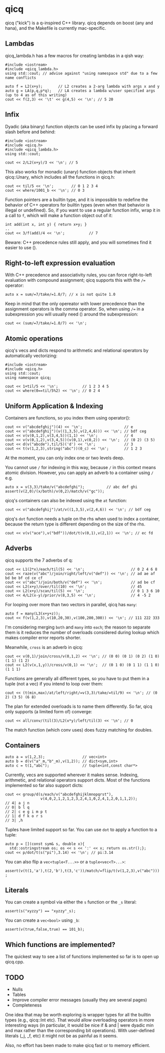 # qicq
qicq ("kick") is a q-inspired C++ library.  qicq depends on boost (any and hana), and the Makefile is currently mac-specific.

## Lambdas

qicq_lambda.h has a few macros for creating lambdas in a qish way:

```
#include <iostream>
#include <qicq_lambda.h>
using std::cout; // advise against "using namespace std" due to a few name conflicts

auto f = L2(x+y);       // L2 creates a 2-arg lambda with args x and y
auto g = LA(p,q,p*q);   // LA creates a lambda w/user specified args (up to 4 as of this writing)
cout << f(2,3) << '\t' << g(4,5) << '\n'; // 5 20
```

## Infix

Dyadic (aka binary) function objects can be used infix by placing a forward slash before and behind:

```
#include <iostream>
#include <qicq.h>
#include <qicq_lambda.h>
using std::cout;

cout << 2/L2(x+y)/3 << '\n'; // 5
```

This also works for monadic (unary) function objects that inherit qicq::Unary, which includes all the functions in qicq.h:

```
cout << til/5 << '\n';        // 0 1 2 3 4
cout << where/1001_b << '\n'; // 0 3
```

Function pointers are a builtin type, and it is impossible to redefine the behavior of C++ operators for builtin types (even when that behavior is illegal or undefined).  So, if you want to use a regular function infix, wrap it in a call to ```f```, which will make a function object out of it:

```
int add(int x, int y) { return x+y; }
..
cout << 3/f(add)/4 << '\n';           // 7
```

Beware: C++ precedence rules still apply, and you will sometimes find it easier to use ().

## Right-to-left expression evaluation

With C++ precedence and associativity rules, you can force right-to-left evaluation with compound assignment; qicq supports this with the ```/=``` operator:

```
auto x = sum/=7/take/=1.0/7; // x is not quite 1.0
```

Keep in mind that the only opereator with lower precedence than the assignment operators is the comma operator.  So, when using ```/=``` in a subexpression you will usually need () around the subexpression:

```
cout << (sum/=7/take/=1.0/7) << '\n';
```

## Atomic operations

qicq's vecs and dicts respond to arithmetic and relational operators by automatically vectorizing:

```
#include <iostream>
#include <qicq.h>
using std::cout;
using namespace qicq;

cout << 1+til/5 << '\n';           // 1 2 3 4 5
cout << where(0==til/5%2) << '\n'; // 0 2 4
```

## Uniform Application & Indexing

Containers are functions, so you index them using operator():

```
cout << v("abcdefghij")(4) << '\n';                   // e
cout << v("abcdefghij")(v((1,3,5),v(2,4,6))) << '\n'; // bdf ceg
cout << v(v(0,1,2),v(3,4,5))(1,1) << '\n';            // 4
cout << v(v(0,1,2),v(3,4,5))(v(0,1),v(0,2)) << '\n';  // (0 2) (3 5)
cout << d(v("abcde"),til/5)('d') << '\n';             // 3
cout << t(v(1,2,3),string("abc"))(0_c) << '\n';       // 1 2 3
```

At the moment, you can only index one or two levels deep.

You cannot use ```/``` for indexing in this way, because ```/``` in this context means atomic division.  However, you can apply an adverb to a container using ```/``` e.g.

```
auto x = v(3,3)/take/v("abcdefghi");          // abc def ghi
assert(v(2,0)/(x/both)/v(0,2)/match/v("gc"));
```

qicq's containers can also be indexed using the ```at``` function:

```
cout << v("abcdefghij")/at/v((1,3,5),v(2,4,6)) << '\n'; // bdf ceg
```

qicq's ```dot``` function needs a tuple on the rhs when used to index a container, because the return type is different depending on the size of the rhs.

```
cout << v(v("ace"),v("bdf"))/dot/t(v(0,1),v(2,1)) << '\n'; // ec fd
```

## Adverbs

qicq supports the 7 adverbs of q:

```
cout << L1(2*x)/each/til(5) << '\n';                     // 0 2 4 6 8
cout << raze(v("abc")/join/right/left/v("def")) << '\n'; // ad ae af bd be bf cd ce cf
cout << v("abc")/join/both/v("def") << '\n';             // ad be cf
cout << L2(x+y)/over/til(10) << '\n';                    // 45
cout << L2(x+y)/scan/til(5) << '\n';                     // 0 1 3 6 10
cout << 4/L2(x-y)/prior/v(8,3,5) << '\n';                // 4 -5 2
```

For looping over more than two vectors in parallel, qicq has ```many```:

```
auto f = many(L3(x+y+z));
cout << f(v(1,2,3),v(10,20,30),v(100,200,300)) << '\n'; // 111 222 333
```

I'm considering merging ```both``` and ```many``` into ```each```; the reason to separate them is it reduces the number of overloads considered during lookup which makes compiler error reports shorter.

Meanwhile, ```cross``` is an adverb in qicq:

```
cout << v(0,1)/join/cross/v(0,1,2) << '\n'; // (0 0) (0 1) (0 2) (1 0) (1 1) (1 2)
cout << L2(v(x,1,y))/cross/v(0,1) << '\n';  // (0 1 0) (0 1 1) (1 1 0) (1 1 1)
```

Functions are generally all different types, so you have to put them in a tuple (not a vec) if you intend to loop over them:

```
cout << (t(min,max)/at/left/right/=v(3,3)/take/=til/9) << '\n'; // (0 2) (3 5) (6 8)
```

The plan for extended overloads is to name them differently.  So far, qicq only supports (a limited form of) converge:

```
cout << all/conv/(til(3)/L2(x*y)/left/til(3) << '\n'; // 0
```

The match function (which conv uses) does fuzzy matching for doubles.

## Containers

```
auto a = v(1,2,3);                 // vec<int>
auto b = d(v("a"_m,"b"_m),v(1,2)); // dict<sym,int>
auto c = t(1,"abc");               // tuple<int,const char*>
```

Currently, vecs are supported wherever it makes sense.  Indexing, arithmetic, and relational operators support dicts.  Most of the functions implemented so far also support dicts:

```
cout << group/d(s/each/v("abcdefghijklmnopqrst"),
                v(4,0,2,1,2,1,2,3,2,4,1,0,2,4,1,2,0,1,1,2));
// 4| a j n
// 0| b l q
// 2| c e g i m p t
// 1| d f k o r s
// 3| ,h
```

Tuples have limited support so far.  You can use ```dot``` to apply a function to a tuple:

```
auto p = [](const sym& s, double x){
  std::ostringstream os; os << s << ':' << x; return os.str();};
cout << p/dot/t(s("pi"),3.14) << '\n'; // pi:3.14
```

You can also flip a ```vec<tuple<T...>>``` or a ```tuple<vec<T>...>```:

```assert(v(t(1,'a'),t(2,'b'),t(3,'c'))/match/=flip/t(v(1,2,3),v("abc")));```

## Literals

You can create a symbol via either the ```s``` function or the ```_s``` literal:

```
assert(s("xyzzy") == "xyzzy"_s);
```

You can create a ```vec<bool>``` using ```_b```:

```
assert(v(true,false,true) == 101_b);
```

## Which functions are implemented?

The quickest way to see a list of functions implemented so far is to open up qicq.cpp.

## TODO

* Nulls
* Tables
* Improve compiler error messages (usually they are several pages)
* Completeness

One idea that may be worth exploring is wrapper types for all the builtin types (e.g., qicq::Int etc).  That would allow overloading operators in more interesting ways (in particular, it would be nice if & and | were dyadic min and max rather than the corresponding bit operations).  With user-defined literals (_j, _f, etc) it might not be as painful as it seems.

Also, no effort has been made to make qicq fast or to memory efficient.
